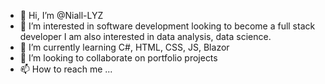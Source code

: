 - 👋 Hi, I’m @Niall-LYZ
- 👀 I’m interested in software development looking to become a full stack developer I am also interested in data analysis, data science.
- 🌱 I’m currently learning C#, HTML, CSS, JS, Blazor 
- 💞️ I’m looking to collaborate on portfolio projects
- 📫 How to reach me ...



<!---
Niall-LYZ/Niall-LYZ is a ✨ special ✨ repository because its `README.md` (this file) appears on your GitHub profile.
You can click the Preview link to take a look at your changes.
--->
